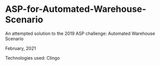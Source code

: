 # ASP-for-Automated-Warehouse-Scenario
An attempted solution to the 2019 ASP challenge: Automated Warehouse Scenario

February, 2021

Technologies used: Clingo
